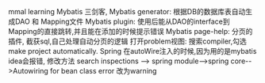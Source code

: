 mmal learning
Mybatis 三剑客,
Mybatis generator: 根据DB的数据库表自动生成DAO 和 Mapping文件
Mybatis plugin: 使用后能从DAO的interface到Mapping的直接跳转,并且能在添加的时候提示错误
Mybatis page-help: 分页的插件, 截获sql,自己处理自动分页的逻辑
打开problem视图: 搜索compiler,勾选make project automatically.
Spring 在autoWire注入的时候,因为用的是mybatis idea会报错,
       修改方法 search inspections --> spring module-->spring core-->Autowiring for bean class error 改为warning












